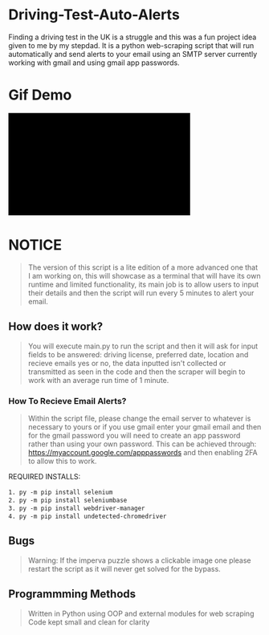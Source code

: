 # Driving-Test-Auto-Alerts
Finding a driving test in the UK is a struggle and this was a fun project idea given to me by my stepdad. It is a python web-scraping script that will run automatically and send alerts to your email using an SMTP server currently working with gmail and using gmail app passwords.

# Gif Demo
![The program](https://github.com/AlexW03x/Driving-Test-Auto-Alerts/blob/main/Driving%20Test%20Alerts/Screenshots/Demo.gif.gif)

# NOTICE
> The version of this script is a lite edition of a more advanced one that I am working on, this will showcase as a terminal that will have its own runtime and limited functionality, its main job is to allow users to input their details and then the script will run every 5 minutes to alert your email.

## How does it work?
> You will execute main.py to run the script and then it will ask for input fields to be answered: driving license, preferred date, location and recieve emails yes or no, the data inputted isn't collected or transmitted as seen in the code and then the scraper will begin to work with an average run time of 1 minute.

### How To Recieve Email Alerts?
> Within the script file, please change the email server to whatever is necessary to yours or if you use gmail enter your gmail email and then for the gmail password you will need to create an app password rather than using your own password. This can be achieved through: https://myaccount.google.com/apppasswords and then enabling 2FA to allow this to work.

REQUIRED INSTALLS:
```
1. py -m pip install selenium
2. py -m pip install seleniumbase
3. py -m pip install webdriver-manager
4. py -m pip install undetected-chromedriver
```

## Bugs
> Warning: If the imperva puzzle shows a clickable image one please restart the script as it will never get solved for the bypass.

## Programmming Methods
> Written in Python using OOP and external modules for web scraping
> Code kept small and clean for clarity

